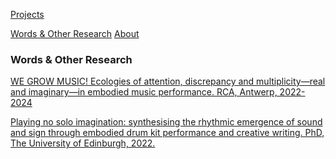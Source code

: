 <!-- NAV for all headers !-->
[Projects](https://paulabbott.net/index.html)
<!--[Future](https://paulabbott.net/future/)!-->
[Words & Other Research](https://paulabbott.net/wr)
[About](https://paulabbott.net/about/)
<!-- end nav! -->

### Words & Other Research

<div id="about-text" markdown="1">

<!--other writing!-->

[WE GROW MUSIC! Ecologies of attention, discrepancy and multiplicity—real and imaginary—in embodied music performance. RCA, Antwerp, 2022-2024](https://paulabbott.net/wr/ap/)

[Playing no solo imagination: synthesising the rhythmic emergence of sound and sign through embodied drum kit performance and creative writing. PhD, The University of Edinburgh, 2022.](https://paulabbott.net/wr/ed/)

</div>  
